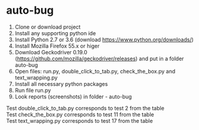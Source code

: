 # auto-bug

1. Clone or download project
2. Install any supporting python ide
3. Install Python 2.7 or 3.6 (download https://www.python.org/downloads/)
4. Install Mozilla Firefox 55.x or higer
5. Download Geckodriver 0.19.0 (https://github.com/mozilla/geckodriver/releases) and put in a folder auto-bug
6. Open files: run.py, double_click_to_tab.py, check_the_box.py and text_wrapping.py
7. Install all necessary python packages
8. Run file run.py
9. Look reports (screenshots) in folder - auto-bug

Test double_click_to_tab.py corresponds to test 2 from the table <br>
Test check_the_box.py corresponds to test 11 from the table <br>
Test text_wrapping.py corresponds to test 17 from the table
